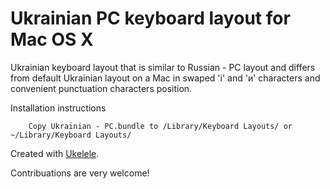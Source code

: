 Ukrainian PC keyboard layout for Mac OS X
=========================================

Ukrainian keyboard layout that is similar to Russian - PC layout and differs from default Ukrainian layout on a Mac in swaped 'і' and 'и' characters and convenient punctuation characters position.

Installation instructions

		Copy Ukrainian - PC.bundle to /Library/Keyboard Layouts/ or ~/Library/Keyboard Layouts/

Created with [Ukelele](http://scripts.sil.org/cms/scripts/page.php?site_id=nrsi&id=ukelele).

Contribuations are very welcome!
